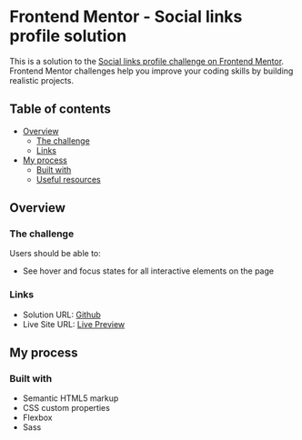# Frontend Mentor - Social links profile solution

This is a solution to the [Social links profile challenge on Frontend Mentor](https://www.frontendmentor.io/challenges/social-links-profile-UG32l9m6dQ). Frontend Mentor challenges help you improve your coding skills by building realistic projects. 

## Table of contents

- [Overview](#overview)
  - [The challenge](#the-challenge)
  - [Links](#links)
- [My process](#my-process)
  - [Built with](#built-with)
  - [Useful resources](#useful-resources)

## Overview

### The challenge

Users should be able to:

- See hover and focus states for all interactive elements on the page


### Links

- Solution URL: [Github](https://github.com/rowanrooster/blog-preview-card-html-css-sass)
- Live Site URL: [Live Preview](https://rowanrooster.github.io/blog-preview-card-html-css-sass/)

## My process

### Built with

- Semantic HTML5 markup
- CSS custom properties
- Flexbox
- Sass